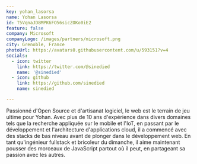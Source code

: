 ```yaml
---
key: yohan_lasorsa
name: Yohan Lasorsa
id: T5VqnaJD8MPK6FO56sicZOKo0iE2
feature: false
company: Microsoft
companyLogo: /images/partners/microsoft.png
city: Grenoble, France
photoUrl: https://avatars0.githubusercontent.com/u/593151?v=4
socials:
  - icon: twitter
    link: https://twitter.com/@sinedied
    name: '@sinedied'
  - icon: github
    link: https://github.com/sinedied
    name: sinedied

---
```


Passionné d'Open Source et d'artisanat logiciel, le web est le terrain de jeu ultime pour Yohan. Avec plus de 10 ans d'expérience dans divers domaines tels que la recherche appliquée sur le mobile et l'IoT, en passant par le développement et l'architecture d'applications cloud, il a commencé avec des stacks de bas niveau avant de plonger dans le développement web. En tant qu'ingénieur fullstack et bricoleur du dimanche, il aime maintenant pousser des morceaux de JavaScript partout où il peut, en partageant sa passion avec les autres.